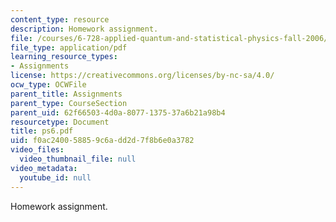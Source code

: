 ```yaml
---
content_type: resource
description: Homework assignment.
file: /courses/6-728-applied-quantum-and-statistical-physics-fall-2006/f0ac240058859c6add2d7f8b6e0a3782_ps6.pdf
file_type: application/pdf
learning_resource_types:
- Assignments
license: https://creativecommons.org/licenses/by-nc-sa/4.0/
ocw_type: OCWFile
parent_title: Assignments
parent_type: CourseSection
parent_uid: 62f66503-4d0a-8077-1375-37a6b21a98b4
resourcetype: Document
title: ps6.pdf
uid: f0ac2400-5885-9c6a-dd2d-7f8b6e0a3782
video_files:
  video_thumbnail_file: null
video_metadata:
  youtube_id: null
---
```

Homework assignment.